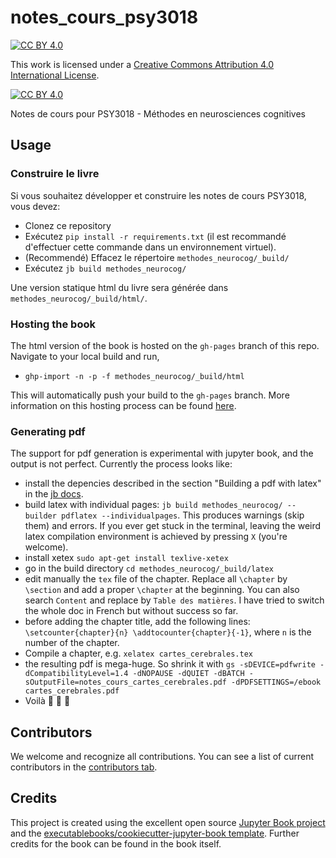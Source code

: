 # notes_cours_psy3018
[![CC BY 4.0][cc-by-shield]][cc-by]

This work is licensed under a
[Creative Commons Attribution 4.0 International License][cc-by].

[![CC BY 4.0][cc-by-image]][cc-by]

[cc-by]: http://creativecommons.org/licenses/by/4.0/
[cc-by-image]: https://i.creativecommons.org/l/by/4.0/88x31.png
[cc-by-shield]: https://img.shields.io/badge/License-CC%20BY%204.0-lightgrey.svg

Notes de cours pour PSY3018 - Méthodes en neurosciences cognitives

## Usage

### Construire le livre

Si vous souhaitez développer et construire les notes de cours PSY3018, vous devez:

- Clonez ce repository
- Exécutez `pip install -r requirements.txt` (il est recommandé d'effectuer cette commande dans un environnement virtuel). 
- (Recommendé) Effacez le répertoire `methodes_neurocog/_build/`
- Exécutez `jb build methodes_neurocog/`

Une version statique html du livre sera générée dans `methodes_neurocog/_build/html/`.

### Hosting the book

The html version of the book is hosted on the `gh-pages` branch of this repo. Navigate to your local build and run,
- `ghp-import -n -p -f methodes_neurocog/_build/html`

This will automatically push your build to the `gh-pages` branch. More information on this hosting process can be found [here](https://jupyterbook.org/publish/gh-pages.html#manually-host-your-book-with-github-pages).

### Generating pdf

The support for pdf generation is experimental with jupyter book, and the output is not perfect. Currently the process looks like:
 * install the depencies described in the section "Building a pdf with latex" in the [jb docs](https://jupyterbook.org/advanced/pdf.html).
 * build latex with individual pages: `jb build methodes_neurocog/ --builder pdflatex --individualpages`. This produces warnings (skip them) and errors. If you ever get stuck in the terminal, leaving the weird latex compilation environment is achieved by pressing `X` (you're welcome).
 * install xetex `sudo apt-get install texlive-xetex`
 * go in the build directory `cd methodes_neurocog/_build/latex`
 * edit manually the `tex` file of the chapter. Replace all `\chapter` by `\section` and add a proper `\chapter` at the beginning. You can also search `Content` and replace by `Table des matières`. I have tried to switch the whole doc in French but without success so far.
 * before adding the chapter title, add the following lines: `\setcounter{chapter}{n} \addtocounter{chapter}{-1}`, where `n` is the number of the chapter.
 * Compile a chapter, e.g. `xelatex cartes_cerebrales.tex`
 * the resulting pdf is mega-huge. So shrink it with `gs -sDEVICE=pdfwrite -dCompatibilityLevel=1.4 -dNOPAUSE -dQUIET -dBATCH -sOutputFile=notes_cours_cartes_cerebrales.pdf -dPDFSETTINGS=/ebook cartes_cerebrales.pdf`
 * Voilà 🎉 🎉 🎉

## Contributors

We welcome and recognize all contributions. You can see a list of current contributors in the [contributors tab](https://github.com/psy3018/notes_cours_psy3018/graphs/contributors).

## Credits

This project is created using the excellent open source [Jupyter Book project](https://jupyterbook.org/) and the [executablebooks/cookiecutter-jupyter-book template](https://github.com/executablebooks/cookiecutter-jupyter-book). Further credits for the book can be found in the book itself.
